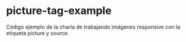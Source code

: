 # picture-tag-example
Código ejemplo de la charla de trabajando imágenes responsive con la etiqueta picture y source.
